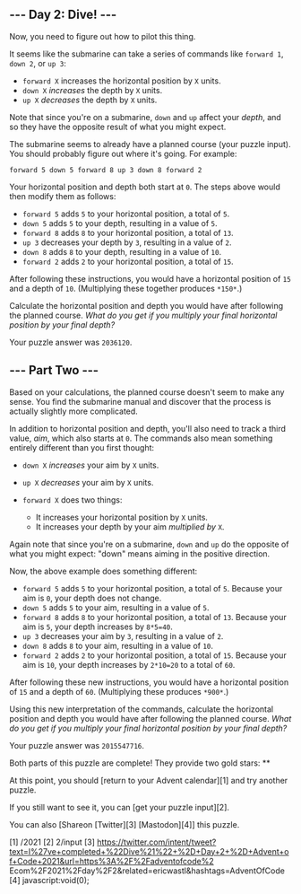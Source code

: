 
## --- Day 2: Dive! ---

Now, you need to figure out how to pilot this thing.

It seems like the submarine can take a series of commands like `forward 1`, `down 2`, or `up 3`:

* `forward X` increases the horizontal position by `X` units.
* `down X` *increases* the depth by `X` units.
* `up X` *decreases* the depth by `X` units.

Note that since you're on a submarine, `down` and `up` affect your *depth*, and so they have the opposite result of what you might expect.

The submarine seems to already have a planned course (your puzzle input). You should probably figure out where it's going. For example:

`forward 5
down 5
forward 8
up 3
down 8
forward 2
`

Your horizontal position and depth both start at `0`. The steps above would then modify them as follows:

* `forward 5` adds `5` to your horizontal position, a total of `5`.
* `down 5` adds `5` to your depth, resulting in a value of `5`.
* `forward 8` adds `8` to your horizontal position, a total of `13`.
* `up 3` decreases your depth by `3`, resulting in a value of `2`.
* `down 8` adds `8` to your depth, resulting in a value of `10`.
* `forward 2` adds `2` to your horizontal position, a total of `15`.

After following these instructions, you would have a horizontal position of `15` and a depth of `10`. (Multiplying these together produces
`*150*`.)

Calculate the horizontal position and depth you would have after following the planned course. *What do you get if you multiply your final
horizontal position by your final depth?*

Your puzzle answer was `2036120`.

## --- Part Two ---

Based on your calculations, the planned course doesn't seem to make any sense. You find the submarine manual and discover that the process
is actually slightly more complicated.

In addition to horizontal position and depth, you'll also need to track a third value, *aim*, which also starts at `0`. The commands also
mean something entirely different than you first thought:

* `down X` *increases* your aim by `X` units.
* `up X` *decreases* your aim by `X` units.
* `forward X` does two things:
  
  * It increases your horizontal position by `X` units.
  * It increases your depth by your aim *multiplied by* `X`.

Again note that since you're on a submarine, `down` and `up` do the opposite of what you might expect: "down" means aiming in the positive
direction.

Now, the above example does something different:

* `forward 5` adds `5` to your horizontal position, a total of `5`. Because your aim is `0`, your depth does not change.
* `down 5` adds `5` to your aim, resulting in a value of `5`.
* `forward 8` adds `8` to your horizontal position, a total of `13`. Because your aim is `5`, your depth increases by `8*5=40`.
* `up 3` decreases your aim by `3`, resulting in a value of `2`.
* `down 8` adds `8` to your aim, resulting in a value of `10`.
* `forward 2` adds `2` to your horizontal position, a total of `15`. Because your aim is `10`, your depth increases by `2*10=20` to a total
  of `60`.

After following these new instructions, you would have a horizontal position of `15` and a depth of `60`. (Multiplying these produces
`*900*`.)

Using this new interpretation of the commands, calculate the horizontal position and depth you would have after following the planned
course. *What do you get if you multiply your final horizontal position by your final depth?*

Your puzzle answer was `2015547716`.

Both parts of this puzzle are complete! They provide two gold stars: **

At this point, you should [return to your Advent calendar][1] and try another puzzle.

If you still want to see it, you can [get your puzzle input][2].

You can also [Shareon [Twitter][3] [Mastodon][4]] this puzzle.

[1] /2021
[2] 2/input
[3] https://twitter.com/intent/tweet?text=I%27ve+completed+%22Dive%21%22+%2D+Day+2+%2D+Advent+of+Code+2021&url=https%3A%2F%2Fadventofcode%2
Ecom%2F2021%2Fday%2F2&related=ericwastl&hashtags=AdventOfCode
[4] javascript:void(0);

